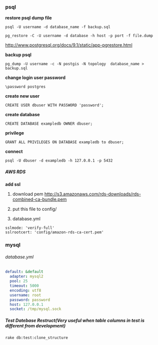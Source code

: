 ### psql

**restore psql dump file**

`psql -U username -d database_name -f backup.sql`

`pg_restore -C -U username -d database -h host -p port -f file.dump`

 http://www.postgresql.org/docs/9.1/static/app-pgrestore.html

**backup psql**

`pg_dump -U username -c -N postgis -N topology  database_name > backup.sql`

**change login user password**

`\password postgres`

**create new user**

`CREATE USER dbuser WITH PASSWORD 'password';`

**create database**

`CREATE DATABASE exampledb OWNER dbuser;`

**privilege**

`GRANT ALL PRIVILEGES ON DATABASE exampledb to dbuser;`

**connect**

`psql -U dbuser -d exampledb -h 127.0.0.1 -p 5432`

##### AWS RDS

**add ssl**

1. download pem http://s3.amazonaws.com/rds-downloads/rds-combined-ca-bundle.pem

2. put this file to config/

3. database.yml

  ```
  sslmode: 'verify-full'
  sslrootcert: 'config/amazon-rds-ca-cert.pem'
  ```

### mysql

###### database.yml

```yml
default: &default                                                                                                                                                                      
  adapter: mysql2                                                                                                                                                                      
  pool: 25                                                                                                                                                                             
  timeout: 5000                                                                                                                                                                        
  encoding: utf8                                                                                                                                                                       
  username: root                                                                                                                                                                       
  password: password                                                                                                                                                                   
  host: 127.0.0.1                                                                                                                                                                      
  socket: /tmp/mysql.sock
```

##### Test Datebase Restruct(Very useful when table columns in test is different from development)

```
rake db:test:clone_structure
```
